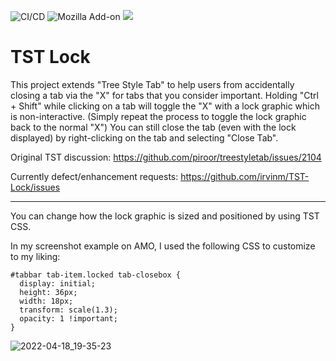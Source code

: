 ![CI/CD](https://github.com/irvinm/TST-Lock/workflows/CI/CD/badge.svg) ![Mozilla Add-on](https://img.shields.io/amo/users/TST-Lock.svg?style=flat-square) ![](https://img.shields.io/amo/v/TST-Lock.svg?style=flat-square)

<!-- Can also get # of downloads per week:  https://img.shields.io/amo/dw/TST-Lock.svg?style=flat-square -->
<!-- Github badges:  https://shields.io/search?q=github -->
<!-- Mozilla badges:  https://shields.io/search?q=mozilla -->
<!-- https://shields.io/badges -->
<!-- https://github.com/badges/shields -->

# TST Lock

This project extends "Tree Style Tab" to help users from accidentally closing a tab via the "X" for tabs that you consider important.  Holding "Ctrl + Shift" while clicking on a tab will toggle the "X" with a lock graphic which is non-interactive. (Simply repeat the process to toggle the lock graphic back to the normal "X")  You can still close the tab (even with the lock displayed) by right-clicking on the tab and selecting "Close Tab".

Original TST discussion: https://github.com/piroor/treestyletab/issues/2104

Currently defect/enhancement requests:  https://github.com/irvinm/TST-Lock/issues

------

You can change how the lock graphic is sized and positioned by using TST CSS.

In my screenshot example on AMO, I used the following CSS to customize to my liking:

```
#tabbar tab-item.locked tab-closebox {
  display: initial;
  height: 36px;
  width: 18px; 
  transform: scale(1.3);
  opacity: 1 !important;
}
```

![2022-04-18_19-35-23](https://user-images.githubusercontent.com/979729/163903182-23db7fe1-c8b0-42f1-a151-58212fb9897e.png)
